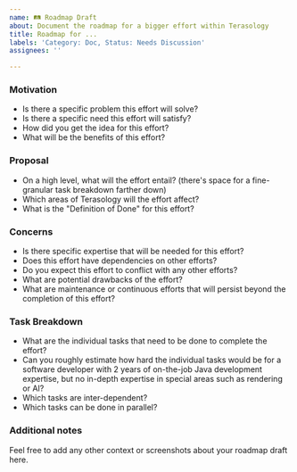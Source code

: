 ```yaml
---
name: 🛤️ Roadmap Draft
about: Document the roadmap for a bigger effort within Terasology
title: Roadmap for ...
labels: 'Category: Doc, Status: Needs Discussion'
assignees: ''

---
```


<!-- Thanks for taking the time to submit a thorough roadmap draft for Terasology! :-)
Note that for suggestions, general questions & support you can approach us on Discord: https://discord.gg/terasology -->

### Motivation

* Is there a specific problem this effort will solve?
* Is there a specific need this effort will satisfy?
* How did you get the idea for this effort?
* What will be the benefits of this effort?

### Proposal

* On a high level, what will the effort entail? (there's space for a fine-granular task breakdown farther down)
* Which areas of Terasology will the effort affect?
* What is the "Definition of Done" for this effort?

### Concerns

* Is there specific expertise that will be needed for this effort?
* Does this effort have dependencies on other efforts?
* Do you expect this effort to conflict with any other efforts?
* What are potential drawbacks of the effort?
* What are maintenance or continuous efforts that will persist beyond the completion of this effort?


### Task Breakdown

* What are the individual tasks that need to be done to complete the effort?
* Can you roughly estimate how hard the individual tasks would be for a software developer with 2 years of on-the-job Java development expertise, but no in-depth expertise in special areas such as rendering or AI?
* Which tasks are inter-dependent?
* Which tasks can be done in parallel?

### Additional notes

Feel free to add any other context or screenshots about your roadmap draft here.
